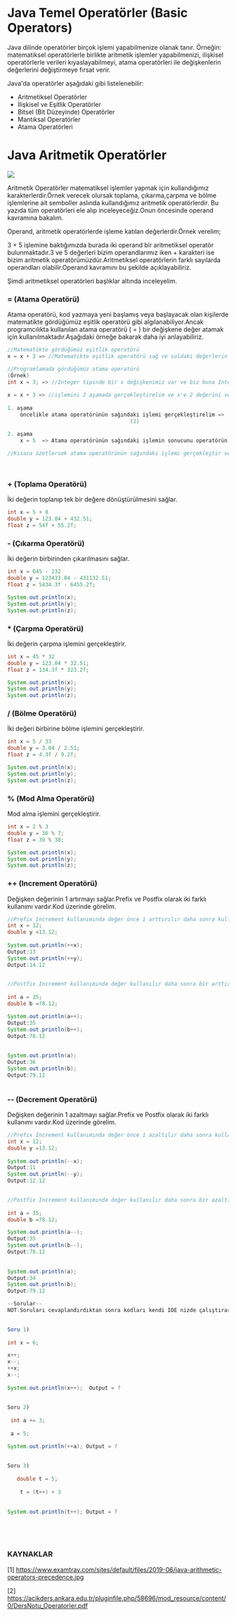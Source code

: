 

# Java Temel Operatörler (Basic Operators)

Java dilinde operatörler birçok işlemi yapabilmenize olanak tanır. Örneğin: matematiksel operatörlerle birlikte aritmetik işlemler yapabilmenizi, ilişkisel operatörlerle verileri kıyaslayabilmeyi, atama operatörleri ile değişkenlerin değerlerini değiştirmeye fırsat verir.

Java'da operatörler aşağıdaki gibi listelenebilir:

- Aritmetiksel Operatörler
- İlişkisel ve Eşitlik Operatörler
- Bitsel (Bit Düzeyinde) Operatörler
- Mantıksal Operatörler
- Atama Operatörleri





# Java Aritmetik Operatörler

![](https://www.examtray.com/sites/default/files/2019-06/java-arithmetic-operators-precedence.jpg)

Aritmetik Operatörler matematiksel işlemler yapmak için kullandığımız  karakterlerdir.Örnek verecek olursak toplama, çıkarma,çarpma ve bölme işlemlerine ait semboller aslında kullandığımız aritmetik operatörlerdir. Bu yazıda tüm operatörleri ele alıp inceleyeceğiz.Onun öncesinde operand kavramına bakalım.

Operand, aritmetik operatörlerde işleme katılan değerlerdir.Örnek verelim;

3 + 5 işlemine baktığımızda burada iki  operand bir  aritmetiksel operatör bulunmaktadır.3 ve 5 değerleri bizim operandlarımız  iken   +  karakteri ise bizim aritmetik operatörümüzdür.Aritmetiksel operatörlerin farklı sayılarda operandları olabilir.Operand kavramını bu şekilde açıklayabiliriz.

 Şimdi aritmetiksel operatörleri başlıklar altında inceleyelim.



### =  (Atama Operatörü)

Atama operatörü, kod yazmaya yeni başlamış veya başlayacak olan kişilerde matematikte gördüğümüz eşitlik  operatörü gibi algılanabiliyor.Ancak programcılıkta kullanılan atama operatörü ( = ) bir değişkene değer atamak için kullanılmaktadır.Aşağıdaki örneğe  bakarak daha iyi anlayabiliriz.

```java
//Matematikte gördüğümüz eşitlik operatörü
x = x + 3 => //Matematikte eşitlik operatörü sağ ve soldaki değerlerin eşitliğine bakar ve eşitlik yoksa sonuç vermez. 		  	 

//Programlamada gördüğümüz atama operatörü
(Örnek)
int x = 3; => //Integer tipinde bir x değişkenimiz var ve biz buna Integer tipinde istediğimiz değeri atayabiliriz.
    
x = x + 3 => //işlemini 2 aşamada gerçekleştirelim ve x'e 2 değerini verelim.
    
1. aşama
    öncelikle atama operatörünün sağındaki işlemi gerçekleştirelim =>   x + 3 = 5  sonucumuz 5 çıktı.
								       (2) 	

2. aşama
    x = 5  => Atama operatörünün sağındaki işlemin sonucunu operatörün solunda bulunan x değişkenine atayarak x = 5 atamasını gerçekleştirelim ve değişkenimize ait yeni değerimiz 5 olmuş oldu
    
//Kısaca özetlersek atama operatörünün sağındaki işlemi gerçekleştir ve soldaki değişkene ata.	
    



```

### +  (Toplama Operatörü)

İki değerin toplanıp tek bir değere dönüştürülmesini sağlar.

```java
int x = 5 + 8 
double y = 123.04 + 432.51;
float z = 54f + 55.2f;

```

### - (Çıkarma Operatörü)

İki değerin birbirinden çıkarılmasını sağlar.

```java
int x = 645 - 232 
double y = 123433.04 - 431132.51;
float z = 5434.3f - 6455.2f;

System.out.println(x);
System.out.println(y);
System.out.println(z);
```

### * (Çarpma Operatörü)

İki değerin çarpma işlemini gerçekleştirir.

```java
int x = 45 * 32 
double y = 123.04 * 32.51;
float z = 134.3f * 323.2f;

System.out.println(x);
System.out.println(y);
System.out.println(z);
```

### / (Bölme Operatörü)

İki değeri birbirine bölme işlemini gerçekleştirir.

```java
int x = 5 / 33 
double y = 3.04 / 2.51;
float z = 4.3f / 9.2f;

System.out.println(x);
System.out.println(y);
System.out.println(z);
```

### % (Mod Alma Operatörü)

Mod alma işlemini gerçekleştirir.

```java
int x = 2 % 3 
double y = 36 % 7;
float z = 39 % 38;

System.out.println(x);
System.out.println(y);
System.out.println(z);
```

### ++ (Increment Operatörü)

Değişken değerinin 1 artırmayı sağlar.Prefix ve Postfix olarak iki farklı kullanımı vardır.Kod üzerinde görelim.

```java
//Prefix Increment kullanımında değer önce 1 arttırılır daha sonra kullanılır. 
int x = 12;
double y =13.12;
 
System.out.println(++x);
Output:13
System.out.println(++y);
Output:14.12
    

//Postfix Increment kullanımında değer kullanılır daha sonra bir arttırılır.
    
int a = 35;
double b =78.12;    

System.out.println(a++);
Output:35
System.out.println(b++);
Output:78.12
    
    
System.out.println(a);
Output:36
System.out.println(b);
Output:79.12



```

### -- (Decrement Operatörü)

Değişken değerinin 1 azaltmayı sağlar.Prefix ve Postfix olarak iki farklı kullanımı vardır.Kod üzerinde görelim.

```java
//Prefix Increment kullanımında değer önce 1 azaltılır daha sonra kullanılır. 
int x = 12;
double y =13.12;
 
System.out.println(--x);
Output:11
System.out.println(--y);
Output:12.12
    

//Postfix Increment kullanımında değer kullanılır daha sonra bir azaltılır.
    
int a = 35;
double b =78.12;    

System.out.println(a--);
Output:35
System.out.println(b--);
Output:78.12
    
    
System.out.println(a);
Output:34
System.out.println(b);
Output:79.12
```

```java
--Sorular--
NOT:Soruları cevaplandırdıktan sonra kodları kendi IDE nizde çalıştırarak cevapları kontrol ediniz.    
    

Soru 1)
    
int x = 6;

x++;
x--;
++x;
x--;
 
System.out.println(x++);  Output = ?
    
    
Soru 2)
    
 int a += 3;    
    
 a = 5;

System.out.println(++a); Output = ? 
    
    
Soru 3) 
    
   double t = 5;
    
    t = (t++) + 3
    
    
System.out.println(t++); Output = ? 






```
### KAYNAKLAR 

[1] https://www.examtray.com/sites/default/files/2019-06/java-arithmetic-operators-precedence.jpg

[2] https://acikders.ankara.edu.tr/pluginfile.php/58696/mod_resource/content/0/DersNotu_Operatorler.pdf
